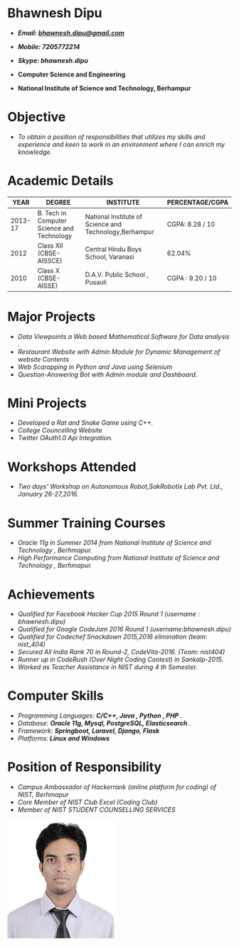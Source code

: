 # Bhawnesh Dipu

-  ***Email: bhawnesh.dipu@gmail.com***

-  ***Mobile: 7205772214***

-  ***Skype: bhawnesh.dipu***

-   **Computer Science and Engineering**

-   **National Institute of Science and Technology, Berhampur**

# Objective
-   *To obtain a position of responsibilities that utilizes my skills and experience and keen to work in an environment where
    I can enrich my knowledge.*

# Academic Details

  | YEAR        | DEGREE     | INSTITUTE | PERCENTAGE/CGPA |
  | ------------|------------| ----------|-----------------|
  | 2013-17 | B. Tech in Computer Science and Technology| National Institute of Science and Technology,Berhampur |CGPA: 8.28 / 10|
  | 2012 | Class XII (CBSE-AISSCE)      |Central Hindu Boys School, Varanasi | 62.04% |
  | 2010 | Class X (CBSE-AISSE) |    D.A.V. Public School , Pusauli |CGPA :  9.20 / 10 |

# Major Projects
-   *Data Viewpoints a Web based Mathematical Software for Data analysis .*
-   *Restaurant Website with Admin Module for Dynamic Management of website Contents*
-   *Web Scarapping in Python and Java using Selenium*
-   *Question-Answering Bot with Admin module and Dashboard*.

# Mini Projects
-   *Developed a Rat and Snake Game using C++.*
-   *College Councelling Website*
-   *Twitter  OAuth1.0 Api Integration.*

# Workshops Attended
-   *Two days’ Workshop on Autonomous Robot,SakRobotix Lab Pvt. Ltd., January 26-27,2016.*

# Summer Training Courses
-   *Oracle 11g in Summer 2014 from National Institute of Science and Technology , Berhmapur.*
-   *High Performance Computing from National Institute of Science and Technology , Berhmapur.*

# Achievements
-   *Qualified for Facebook Hacker Cup 2015 Round 1 (username : bhawnesh.dipu)*
-   *Qualified for Google CodeJam 2016 Round 1 (username:bhawnesh.dipu)*
-   *Qualified for Codechef Snackdown 2015,2016 elimination (team: nist_404)*
-   *Secured All India Rank 70 in Round-2, CodeVita-2016. (Team: nist404)*
-   *Runner up in CodeRush (Over Night Coding Contest) in Sankalp-2015.*
-   *Worked as Teacher Assistance in NIST during 4​ th ​ Semester.*

# Computer Skills
-   *Programming Languages:* ***C/C++, Java , Python , PHP*** .
-   *Database:* ***Oracle 11g, Mysql, PostgreSQL, Elasticsearch*** .
-   *Framework:* ***Springboot, Laravel, Django, Flask***
-   *Platforms:* ***Linux and Windows***

# Position of Responsibility
-   *Campus Ambassador of Hackerrank (online platform for coding) of NIST, Berhmapur*
-   *Core Member of NIST Club Excel (Coding Club)*
-   *Member of NIST STUDENT COUNSELLING SERVICES*

![Bhawnesh_Dipu](https://raw.githubusercontent.com/bhawneshdipu/me/master/me.jpg "Bhawnesh Dipu")
